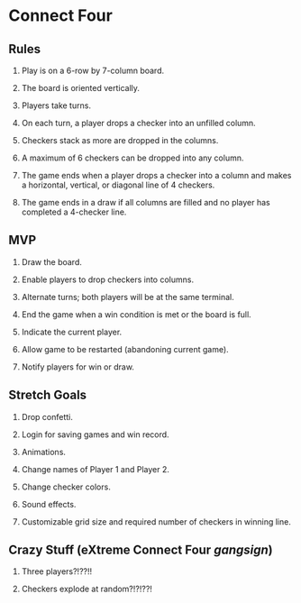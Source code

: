 # Connect Four

## Rules

1. Play is on a 6-row by 7-column board.

2. The board is oriented vertically.

3. Players take turns.

4. On each turn, a player drops a checker into an unfilled column.

5. Checkers stack as more are dropped in the columns.

6. A maximum of 6 checkers can be dropped into any column.

7. The game ends when a player drops a checker into a column and makes a horizontal, vertical, or diagonal line of 4 checkers.

8. The game ends in a draw if all columns are filled and no player has completed a 4-checker line.

## MVP

1. Draw the board.

2. Enable players to drop checkers into columns.

3. Alternate turns; both players will be at the same terminal.

4. End the game when a win condition is met or the board is full.

5. Indicate the current player.

6. Allow game to be restarted (abandoning current game).

7. Notify players for win or draw.

## Stretch Goals

1. Drop confetti.

2. Login for saving games and win record.

3. Animations.

4. Change names of Player 1 and Player 2.

5. Change checker colors.

6. Sound effects.

7. Customizable grid size and required number of checkers in winning line.

## Crazy Stuff (eXtreme Connect Four *gangsign*)

1. Three players?!??!!

2. Checkers explode at random?!?!??!












